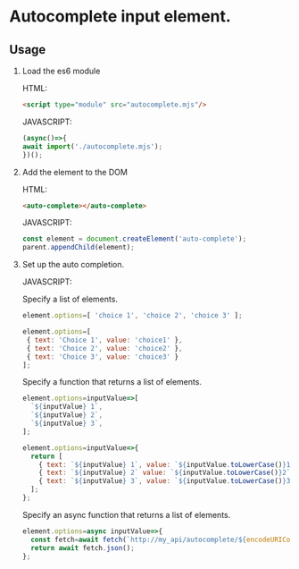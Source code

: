 # Autocomplete input element.

## Usage

1. Load the es6 module

    HTML:
    ```html
    <script type="module" src="autocomplete.mjs"/>
    ```
 
    JAVASCRIPT:
    ```javascript 1.7
    (async()=>{
    await import('./autocomplete.mjs');
    })();
    ```

2. Add the element to the DOM

    HTML:
    ```html
    <auto-complete></auto-complete>
    ```
    JAVASCRIPT:
    ```javascript 1.7
    const element = document.createElement('auto-complete');
    parent.appendChild(element);
    ```
    
3. Set up the auto completion.

    JAVASCRIPT:
    
    Specify a list of elements.
    
    ```javascript 1.7
    element.options=[ 'choice 1', 'choice 2', 'choice 3' ];
    ```

    ```javascript 1.7
    element.options=[ 
     { text: 'Choice 1', value: 'choice1' }, 
     { text: 'Choice 2', value: 'choice2' },
     { text: 'Choice 3', value: 'choice3' } 
    ];
    ```
   
   Specify a function that returns a list of elements.
   
   ```javascript 1.7
   element.options=inputValue=>[
     `${inputValue} 1`,
     `${inputValue} 2`,
     `${inputValue} 3`,
   ];       
   ```
   
   ```javascript 1.7
   element.options=inputValue=>{
     return [ 
       { text: `${inputValue} 1`, value: `${inputValue.toLowerCase()}1` }, 
       { text: `${inputValue} 2` value: `${inputValue.toLowerCase()}2` },
       { text: `${inputValue} 3`, value: `${inputValue.toLowerCase()}3` } 
     ];
   };
   ```

    Specify an async function that returns a list of elements.
    
    ```javascript 1.7
    element.options=async inputValue=>{
      const fetch=await fetch(`http://my_api/autocomplete/${encodeURIComponent(inputValue)}`);
      return await fetch.json();
    };
   ```
